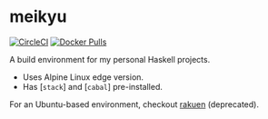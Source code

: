 # meikyu

[![CircleCI](https://circleci.com/gh/TerrorJack/meikyu/tree/master.svg?style=shield)](https://circleci.com/gh/TerrorJack/meikyu)
[![Docker Pulls](https://img.shields.io/docker/pulls/terrorjack/meikyu.svg)](https://hub.docker.com/r/terrorjack/meikyu/)

A build environment for my personal Haskell projects.

* Uses Alpine Linux edge version.
* Has [`stack`] and [`cabal`] pre-installed.

For an Ubuntu-based environment, checkout [rakuen](https://github.com/TerrorJack/rakuen) (deprecated).
